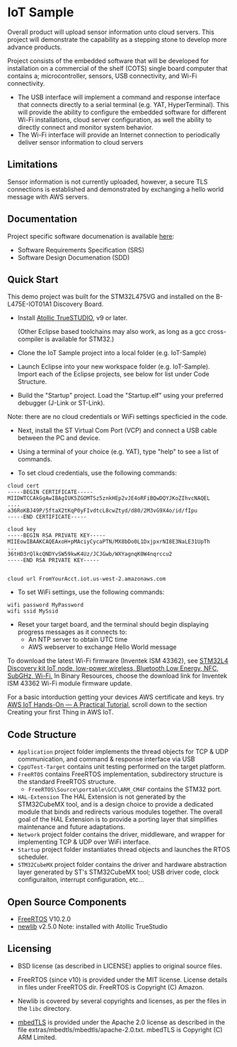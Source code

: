 # IoT Sample

Overall product will upload sensor information unto cloud servers. This project will demonstrate the capability as a stepping stone to develop more advance products.

Project consists of the embedded software that will be developed for installation on a commercial of the shelf (COTS) single board computer that contains a; microcontroller, sensors, USB connectivity, and Wi-Fi connectivity.
* The USB interface will implement a command and response interface that connects directly to a serial terminal (e.g. YAT, HyperTerminal). This will provide the ability to configure the embedded software for different Wi-Fi installations, cloud server configuration, as well the ability to directly connect and monitor system behavior.
* The Wi-Fi interface will provide an Internet connection to periodically deliver sensor information to cloud servers

## Limitations

Sensor information is not currently uploaded, however, a secure TLS connections is established and demonstrated by exchanging a hello world message with AWS servers.

## Documentation

Project specific software documenation is available [here](https://github.com/abonneville/IoT-Sample/tree/master/Docs):
* Software Requirements Specification (SRS)
* Software Design Documenation (SDD)

## Quick Start

This demo project was built for the STM32L475VG and installed on the B-L475E-IOT01A1 Discovery Board.

* Install [Atollic TrueSTUDIO](https://atollic.com/truestudio/), v9 or later.

    (Other Eclipse based toolchains may also work, as long as a gcc cross-compiler is available for STM32.)

* Clone the IoT Sample project into a local folder (e.g. IoT-Sample)

* Launch Eclipse into your new workspace folder (e.g. IoT-Sample). Import each of the Eclipse projects, see below for list under Code Structure.

* Build the "Startup" project. Load the "Startup.elf" using your preferred debugger (J-Link or ST-Link). 

Note: there are no cloud credentials or WiFi settings specficied in the code.

* Next, install the ST Virtual Com Port (VCP) and connect a USB cable between the PC and device.

* Using a terminal of your choice (e.g. YAT), type "help" to see a list of commands.

* To set cloud credentials, use the following commands:

```
cloud cert
-----BEGIN CERTIFICATE-----
MIIDWTCCAkGgAwIBAgIUK5ZGOMTSz5znkHEp2vJE4oRFiBQwDQYJKoZIhvcNAQEL
....
a36RoKBJ49P/5ftaX2tKqP0yFIvdtcL8cwZtyd/d80/2M3vG9X4o/id/fIpu
-----END CERTIFICATE-----

cloud key
-----BEGIN RSA PRIVATE KEY-----
MIIEowIBAAKCAQEAxoH+pMAciyCycaPTN/MX8bDo0L1DxjpxrNI8E3NaLE31UpTh
...
36tHD3rQlkcQNDYvSW59kwK4Uz/JCJGwb/WXYagnqK0W4nqrccu2
-----END RSA PRIVATE KEY-----


cloud url FromYourAcct.iot.us-west-2.amazonaws.com

```

* To set WiFi settings, use the following commands:
```
wifi password MyPassword
wifi ssid MySsid
```

* Reset your target board, and the terminal should begin displaying progress messages as it connects to:
    * An NTP server to obtain UTC time
    * AWS webserver to exchange Hello World message

To download the latest Wi-Fi firmware (Inventek ISM 43362), see [ STM32L4 Discovery kit IoT node, low-power wireless, Bluetooth Low Energy, NFC, SubGHz, Wi-Fi.](https://www.st.com/resource/en/utilities/inventek_fw_updater.zip) In Binary Resources, choose the download link for Inventek ISM 43362 Wi-Fi module firmware update.

For a basic intorduction getting your devices AWS certificate and keys. try [AWS IoT Hands-On — A Practical Tutorial](https://medium.com/@jankammerath/aws-iot-hands-on-a-practical-tutorial-db8896da5302), scroll down to the section Creating your first Thing in AWS IoT.

## Code Structure

* `Application` project folder implements the thread objects for TCP & UDP communication, and command & response interface via USB
* `CppUTest-Target` contains unit testing performed on the target platform.
* `FreeRTOS` contains FreeRTOS implementation, subdirectory structure is the standard FreeRTOS structure. 
   - `FreeRTOS\Source\portable\GCC\ARM_CM4F` contains the STM32 port.
* `HAL-Extension` The HAL Extension is not generated by the STM32CubeMX tool, and is a design choice to provide a dedicated module that binds and redirects various modules together. The overall goal of the HAL Extension is to provide a porting layer that simplifies maintenance and future adaptations.
* `Network` project folder contains the driver, middleware, and wrapper for implementing TCP & UDP over WiFi interface.
* `Startup` project folder instantiates thread objects and launches the RTOS scheduler.
* `STM32CubeMX` project folder contains the driver and hardware abstraction layer generated by ST's STM32CubeMX tool; USB driver code, clock configuraiton, interrupt configuration, etc...

## Open Source Components

* [FreeRTOS](http://www.freertos.org/) V10.2.0
* [newlib](https://github.com/mirror/newlib-cygwin) v2.5.0 Note: installed with Atollic TrueStudio

## Licensing

* BSD license (as described in LICENSE) applies to original source files.

* FreeRTOS (since v10) is provided under the MIT license. License details in files under FreeRTOS dir. FreeRTOS is Copyright (C) Amazon.

* Newlib is covered by several copyrights and licenses, as per the files in the `libc` directory.

* [mbedTLS](https://tls.mbed.org/) is provided under the Apache 2.0 license as described in the file extras/mbedtls/mbedtls/apache-2.0.txt. mbedTLS is Copyright (C) ARM Limited.


